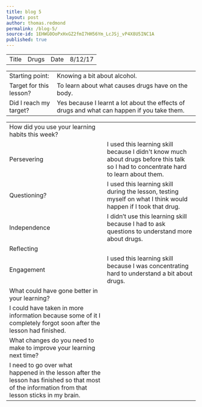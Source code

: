 ```yaml
---
title: blog 5
layout: post
author: thomas.redmond
permalink: /blog-5/
source-id: 1EHWG0OoPxHxGZ2fmI7HH56Ym_LcJSj_vP4X8U5INC1A
published: true
---
```

<table>
  <tr>
    <td>Title</td>
    <td>Drugs</td>
    <td>Date</td>
    <td>8/12/17</td>
  </tr>
</table>


<table>
  <tr>
    <td>Starting point:</td>
    <td>Knowing a bit about alcohol. </td>
  </tr>
  <tr>
    <td>Target for this lesson?</td>
    <td>To learn about what causes drugs have on the body.</td>
  </tr>
  <tr>
    <td>Did I reach my target? </td>
    <td>Yes because I learnt a lot about the effects of drugs and what can happen if you take them.</td>
  </tr>
</table>


<table>
  <tr>
    <td>How did you use your learning habits this week?</td>
    <td></td>
  </tr>
  <tr>
    <td>Persevering</td>
    <td>I used this learning skill because I didn't know much about drugs before this talk so I had to concentrate hard to learn about them.</td>
  </tr>
  <tr>
    <td>Questioning?</td>
    <td>I used this learning skill during the lesson, testing myself on what I think would happen if I took that drug.</td>
  </tr>
  <tr>
    <td>Independence</td>
    <td>I  didn’t use this learning skill because I had to ask questions to understand more about drugs.</td>
  </tr>
  <tr>
    <td>Reflecting</td>
    <td></td>
  </tr>
  <tr>
    <td>Engagement</td>
    <td>I used this learning skill because I was concentrating hard to understand a bit about drugs.</td>
  </tr>
  <tr>
    <td>What could have gone better in your learning?</td>
    <td></td>
  </tr>
  <tr>
    <td>I could have taken in more information because some of it I completely forgot soon after the lesson had finished. </td>
    <td></td>
  </tr>
  <tr>
    <td>What changes do you need to make to improve your learning next time?</td>
    <td></td>
  </tr>
  <tr>
    <td>I need to go over what happened in the lesson after the lesson has finished so that most of the information from that lesson sticks in my brain. </td>
    <td></td>
  </tr>
</table>


